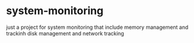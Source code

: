 # system-monitoring
just a project for system monitoring that include memory management and trackinh disk management and network tracking
